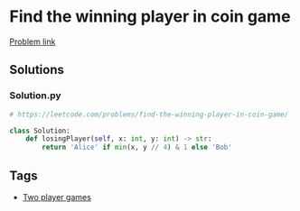 # Find the winning player in coin game

[Problem link](https://leetcode.com/problems/find-the-winning-player-in-coin-game/)

## Solutions


### Solution.py
```py
# https://leetcode.com/problems/find-the-winning-player-in-coin-game/

class Solution:
    def losingPlayer(self, x: int, y: int) -> str:
        return 'Alice' if min(x, y // 4) & 1 else 'Bob'
```
## Tags

* [Two player games](/README.md#Two_player_games)
